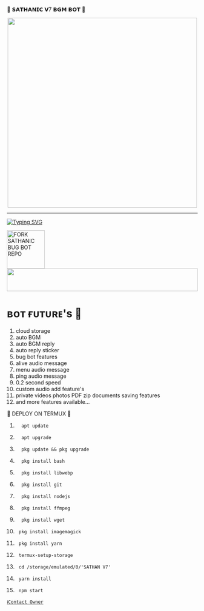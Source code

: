 🍬 𝗦𝗔𝗧𝗛𝗔𝗡𝗜𝗖 𝗩7 𝗕𝗚𝗠 𝗕𝗢𝗧 🍬

<p align="center">
<a href="https://github.com/SATHANIC-BUG-BOT">
    <img src="https://cdn.ironman.my.id/i/evp9qd.jpeg"  width="500px">
</a>
<hr>
    
<a href="https://git.io/typing-svg"><img src="https://readme-typing-svg.demolab.com?                                        font=Fira+Code&weight=700&size=20&pause=1000&color=5510F8&width=4              35&lines=SATHANIC+V7+BGM+BOT" alt="Typing SVG" /></a>
</p>

<a href="https://github.com/sathanic-mods/SATHANIC-BUG-BOT/fork"><img src="https://img.shields.io/badge/Fork%20Repo-black" alt="FORK SATHANIC BUG BOT REPO" width="100"></a>
</br>
<img src="https://i.imgur.com/dBaSKWF.gif" height="60" width="100%">
<br>

# ʙᴏᴛ ғᴜᴛᴜʀᴇ's 🍒
1. cloud storage 
2. auto BGM 
3. auto BGM reply
4. auto reply sticker
5. bug bot features
6. alive audio message
7. menu audio message
8. ping audio message
9. 0.2 second speed
10. custom audio add feature's
11. private videos photos PDF zip documents saving features
12. and more features available...


🎈 DEPLOY ON TERMUX 🎈


1.       apt update
2.       apt upgrade
3.       pkg update && pkg upgrade
4.       pkg install bash
5.       pkg install libwebp
6.       pkg install git
7.       pkg install nodejs
8.       pkg install ffmpeg
9.       pkg install wget
10.      pkg install imagemagick
11.      pkg install yarn
12.      termux-setup-storage
13.      cd /storage/emulated/0/'SATHAN V7'
14.      yarn install
15.      npm start

     
   [`ℹ️Contact Owner`](https://wa.me/919778158839)
